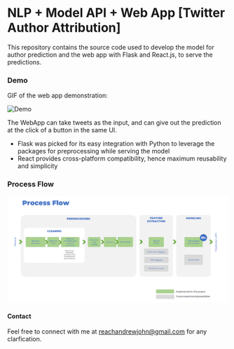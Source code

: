 # NLP + Model API + Web App [Twitter Author Attribution]

This repository contains the source code used to develop the model for author prediction and the web app with Flask and React.js, to serve the predictions.

### Demo

GIF of the web app demonstration:

![Demo](/images/Demo_WebApp_Attribution_Andrew.gif)

The WebApp can take tweets as the input, and can give out the prediction at the click of a button in the same UI.

* Flask was picked for its easy integration with Python to leverage the packages for preprocessing while serving the model
* React provides cross-platform compatibility, hence maximum reusability and simplicity

### Process Flow

![Process Flow](/images/Process_Flow_Meeshkan.png)

#### Contact

Feel free to connect with me at reachandrewjohn@gmail.com for any clarfication.

